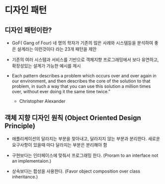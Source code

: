 # 디자인 패턴

## 디자인 패턴이란?

- GoF( Gang of Four) 네 명의 학자가 기존의 많은 사례와 시스템등을 분석하여 좋은 설계라는 이런것이다 라는 23개 패턴을 제안

- 기존의 여러 시스템과 서비스를 기반으로 객체지향 프로그래밍에서 보다 유연하고, 확장성있는 설계가 가능한 예시를 제시

-  Each pattern describes a problem which occurs over and over again in our environment, 
  and then describes the core of the solution to that problem, in such a way 
  that you can use this solution a million times over, without ever doing it the same time twice.”
   - Christopher Alexander


## 객체 지향 디자인 원칙 (Object Oriented Design Principle)

- 애플리케이션의 달라지는 부분을 찾아내고, 달라지지 않는 부분과 분리한다.
 새로운 요구사항이 있을때 마다 달라지는 부분은 분리해야 함

- 구현보다는 인터페이스에 맞춰서 프로그래밍 한다.
(Proram to an interface not an implementaion.)

- 상속보다는 합성을 사용한다. 
(Favor object composition over class inheritance.)
